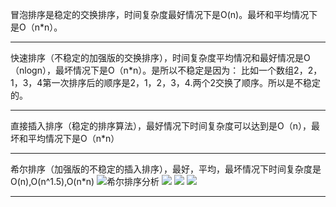 
冒泡排序是稳定的交换排序，时间复杂度最好情况下是O(n)。最坏和平均情况下是O（n*n）。

----------
快速排序（不稳定的加强版的交换排序），时间复杂度平均情况和最好情况是O（nlogn），最坏情况下是O（n*n）。是所以不稳定是因为：
比如一个数组2，2，1，3，4第一次排序后的顺序是2，1，2，3，4.两个2交换了顺序。所以是不稳定的。

----------
直接插入排序（稳定的排序算法），最好情况下时间复杂度可以达到是O（n），最坏和平均情况下是O（n*n）

----------
希尔排序（加强版的不稳定的插入排序），最好，平均，最坏情况下时间复杂度是O(n),O(n^1.5),O(n*n)
![希尔排序分析](http://my.csdn.net/uploads/201203/25/1332682885_4073.png)
![](http://my.csdn.net/uploads/201203/25/1332682885_4073.png)
![](http://my.csdn.net/uploads/201203/25/1332682885_4073.png)
![](http://my.csdn.net/uploads/201203/25/1332682885_4073.png)

----------
